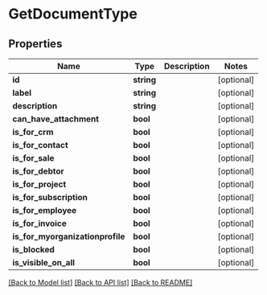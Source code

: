 # GetDocumentType

## Properties
Name | Type | Description | Notes
------------ | ------------- | ------------- | -------------
**id** | **string** |  | [optional] 
**label** | **string** |  | [optional] 
**description** | **string** |  | [optional] 
**can_have_attachment** | **bool** |  | [optional] 
**is_for_crm** | **bool** |  | [optional] 
**is_for_contact** | **bool** |  | [optional] 
**is_for_sale** | **bool** |  | [optional] 
**is_for_debtor** | **bool** |  | [optional] 
**is_for_project** | **bool** |  | [optional] 
**is_for_subscription** | **bool** |  | [optional] 
**is_for_employee** | **bool** |  | [optional] 
**is_for_invoice** | **bool** |  | [optional] 
**is_for_myorganizationprofile** | **bool** |  | [optional] 
**is_blocked** | **bool** |  | [optional] 
**is_visible_on_all** | **bool** |  | [optional] 

[[Back to Model list]](../README.md#documentation-for-models) [[Back to API list]](../README.md#documentation-for-api-endpoints) [[Back to README]](../README.md)


